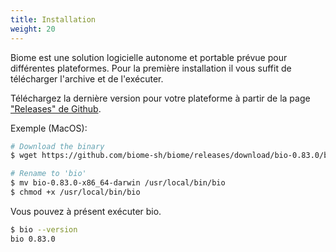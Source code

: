 ```yaml
---
title: Installation
weight: 20
---
```


Biome est une solution logicielle autonome et portable prévue pour différentes plateformes.  Pour la première installation il vous suffit de télécharger l'archive et de l'exécuter.

Téléchargez la dernière version pour votre plateforme à partir de la page ["Releases" de Github][releases].

Exemple (MacOS):

```sh
# Download the binary
$ wget https://github.com/biome-sh/biome/releases/download/bio-0.83.0/bio-0.83.0-x86_64-darwin

# Rename to 'bio'
$ mv bio-0.83.0-x86_64-darwin /usr/local/bin/bio
$ chmod +x /usr/local/bin/bio
```

Vous pouvez à présent exécuter bio.

```sh
$ bio --version
bio 0.83.0
```

[habitat]: https://www.habitat.sh
[releases]: https://github.com/biome-sh/biome/releases/latest